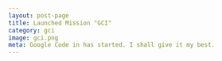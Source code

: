 ```yaml
---
layout: post-page
title: Launched Mission "GCI"
category: gci
image: gci.png
meta: Google Code in has started. I shall give it my best.
---
```

